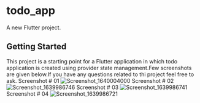 # todo_app

A new Flutter project.

## Getting Started

This project is a starting point for a Flutter application in which todo application is created using provider state management.Few screenshots are given below.If you have any questions related to thi project feel free to ask.
Screenshot # 01
![Screenshot_1640004000](https://user-images.githubusercontent.com/66320156/146768802-50c3e490-94ed-48eb-bfb8-de650bcf5531.png)
Screenshot # 02
![Screenshot_1639986746](https://user-images.githubusercontent.com/66320156/146768803-ff5a6a5e-9fbb-4ae2-a31d-3ac5f8ed3a79.png)
Screenshot # 03
![Screenshot_1639986741](https://user-images.githubusercontent.com/66320156/146768819-ae885ecc-605d-44ae-92af-bfc742013001.png)
Screenshot # 04
![Screenshot_1639986721](https://user-images.githubusercontent.com/66320156/146768837-3ce3eb2e-3a21-403d-a5ed-bd77649408ec.png)
